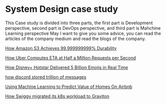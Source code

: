 # System Design case study 
This Case study is divided into three parts, the first part is Development perspective, second part is DevOps perspective, and third part is Mahchine Learning perspective
May I want to give you some advice, you can read the articles of the company medium and read the blogs of the company.

 [How Amazon S3 Achieves 99.999999999% Durability](https://aws.amazon.com/s3/storage-classes/#:~:text=Based%20on%20its%20unique%20architecture%2C%20S3%20is%20designed,by%20default%2C%20providing%20built-in%20resilience%20against%20widespread%20disaster.)

[How Uber Computes ETA at Half a Million Requests per Second](https://www.uber.com/en-CA/blog/deepeta-how-uber-predicts-arrival-times/)

[How Disney+ Hotstar Delivered 5 Billion Emojis in Real Time](https://blog.hotstar.com/capturing-a-billion-emojis-62114cc0b440)

[how discord stored trillion of messages](https://discord.com/blog/how-discord-stores-trillions-of-messages)

[Using Machine Learning to Predict Value of Homes On Airbnb](https://medium.com/airbnb-engineering/using-machine-learning-to-predict-value-of-homes-on-airbnb-9272d3d4739d)

[How Swiggy migrated its k8s workload to Graviton](https://bytes.swiggy.com/how-swiggy-migrated-its-k8s-workload-to-graviton-d2643bbc7871)

